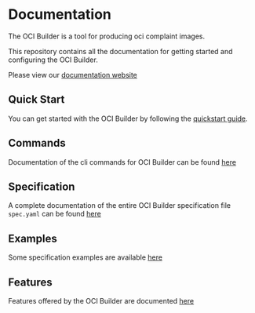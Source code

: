 # Documentation

The OCI Builder is a tool for producing oci complaint images. 

This repository contains all the documentation for getting started and configuring the OCI Builder.

Please view our [documentation website](https://ocibuilder.github.io/docs/)

## Quick Start

You can get started with the OCI Builder by following the [quickstart guide](https://ocibuilder.github.io/docs/quickstart/).

## Commands

Documentation of the cli commands for OCI Builder can be found [here](https://ocibuilder.github.io/docs/commands/build/)

## Specification

A complete documentation of the entire OCI Builder specification file `spec.yaml` can be found [here](https://ocibuilder.github.io/docs/specification/specification/)

## Examples

Some specification examples are available [here](https://ocibuilder.github.io/docs/examples/complete-spec/)

## Features

Features offered by the OCI Builder are documented [here](https://ocibuilder.github.io/docs/features/environment-variables/)

